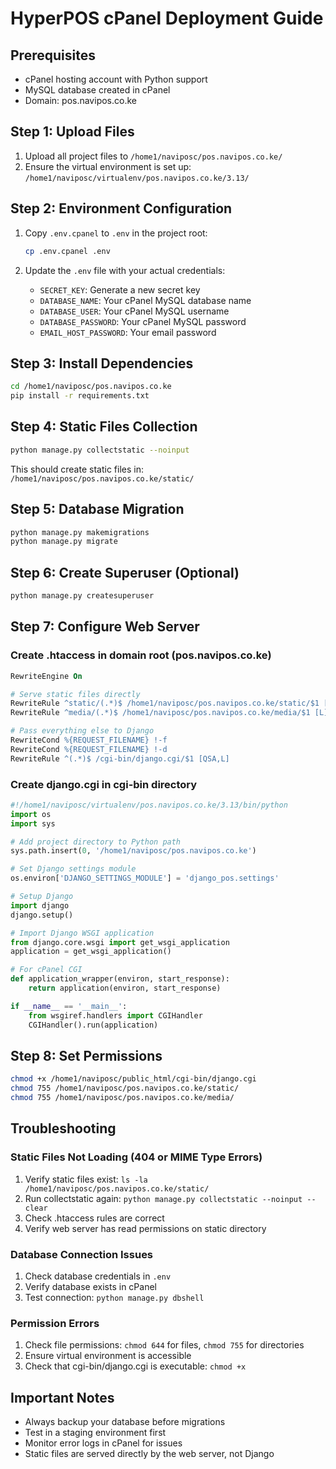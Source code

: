 # HyperPOS cPanel Deployment Guide

## Prerequisites
- cPanel hosting account with Python support
- MySQL database created in cPanel
- Domain: pos.navipos.co.ke

## Step 1: Upload Files
1. Upload all project files to `/home1/naviposc/pos.navipos.co.ke/`
2. Ensure the virtual environment is set up: `/home1/naviposc/virtualenv/pos.navipos.co.ke/3.13/`

## Step 2: Environment Configuration
1. Copy `.env.cpanel` to `.env` in the project root:
   ```bash
   cp .env.cpanel .env
   ```

2. Update the `.env` file with your actual credentials:
   - `SECRET_KEY`: Generate a new secret key
   - `DATABASE_NAME`: Your cPanel MySQL database name  
   - `DATABASE_USER`: Your cPanel MySQL username
   - `DATABASE_PASSWORD`: Your cPanel MySQL password
   - `EMAIL_HOST_PASSWORD`: Your email password

## Step 3: Install Dependencies
```bash
cd /home1/naviposc/pos.navipos.co.ke
pip install -r requirements.txt
```

## Step 4: Static Files Collection
```bash
python manage.py collectstatic --noinput
```

This should create static files in: `/home1/naviposc/pos.navipos.co.ke/static/`

## Step 5: Database Migration
```bash
python manage.py makemigrations
python manage.py migrate
```

## Step 6: Create Superuser (Optional)
```bash
python manage.py createsuperuser
```

## Step 7: Configure Web Server

### Create .htaccess in domain root (pos.navipos.co.ke)
```apache
RewriteEngine On

# Serve static files directly
RewriteRule ^static/(.*)$ /home1/naviposc/pos.navipos.co.ke/static/$1 [L]
RewriteRule ^media/(.*)$ /home1/naviposc/pos.navipos.co.ke/media/$1 [L]

# Pass everything else to Django
RewriteCond %{REQUEST_FILENAME} !-f
RewriteCond %{REQUEST_FILENAME} !-d
RewriteRule ^(.*)$ /cgi-bin/django.cgi/$1 [QSA,L]
```

### Create django.cgi in cgi-bin directory
```python
#!/home1/naviposc/virtualenv/pos.navipos.co.ke/3.13/bin/python
import os
import sys

# Add project directory to Python path
sys.path.insert(0, '/home1/naviposc/pos.navipos.co.ke')

# Set Django settings module
os.environ['DJANGO_SETTINGS_MODULE'] = 'django_pos.settings'

# Setup Django
import django
django.setup()

# Import Django WSGI application
from django.core.wsgi import get_wsgi_application
application = get_wsgi_application()

# For cPanel CGI
def application_wrapper(environ, start_response):
    return application(environ, start_response)

if __name__ == '__main__':
    from wsgiref.handlers import CGIHandler
    CGIHandler().run(application)
```

## Step 8: Set Permissions
```bash
chmod +x /home1/naviposc/public_html/cgi-bin/django.cgi
chmod 755 /home1/naviposc/pos.navipos.co.ke/static/
chmod 755 /home1/naviposc/pos.navipos.co.ke/media/
```

## Troubleshooting

### Static Files Not Loading (404 or MIME Type Errors)
1. Verify static files exist: `ls -la /home1/naviposc/pos.navipos.co.ke/static/`
2. Run collectstatic again: `python manage.py collectstatic --noinput --clear`
3. Check .htaccess rules are correct
4. Verify web server has read permissions on static directory

### Database Connection Issues
1. Check database credentials in `.env`
2. Verify database exists in cPanel
3. Test connection: `python manage.py dbshell`

### Permission Errors
1. Check file permissions: `chmod 644` for files, `chmod 755` for directories
2. Ensure virtual environment is accessible
3. Check that cgi-bin/django.cgi is executable: `chmod +x`

## Important Notes
- Always backup your database before migrations
- Test in a staging environment first
- Monitor error logs in cPanel for issues
- Static files are served directly by the web server, not Django